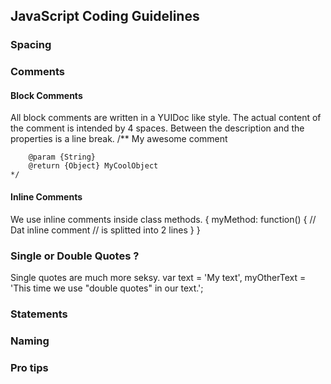 ## JavaScript Coding Guidelines

### Spacing


### Comments

#### Block Comments
All block comments are written in a YUIDoc like style.
The actual content of the comment is intended by 4 spaces.
Between the description and the properties is a line break.
    /**
        My awesome comment

        @param {String}
        @return {Object} MyCoolObject
    */

#### Inline Comments
We use inline comments inside class methods.
    {
        myMethod: function() {
            // Dat inline comment
            // is splitted into 2 lines
        } 
    }

### Single or Double Quotes ?
Single quotes are much more seksy. 
    var text = 'My text',
        myOtherText = 'This time we use "double quotes" in our text.';


### Statements

### Naming

### Pro tips

